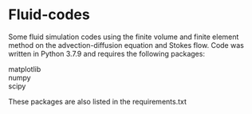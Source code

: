 # Fluid-codes
Some fluid simulation codes using the finite volume and finite element method on the advection-diffusion equation and Stokes flow.
Code was written in Python 3.7.9 and requires the following packages:

matplotlib  
numpy  
scipy  

These packages are also listed in the requirements.txt
